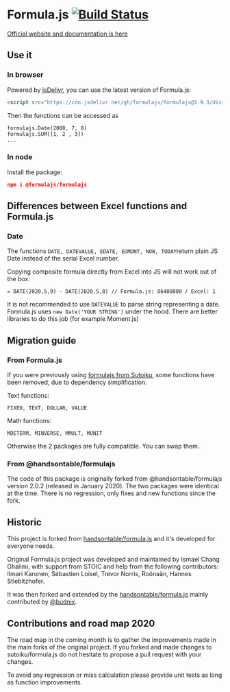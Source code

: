 Formula.js [![Build Status](https://travis-ci.com/formulajs/formulajs.svg?branch=master)](https://travis-ci.com/formulajs/formulajs)
==========

[Official website and documentation is here](https://formulajs.info)

## Use it

### In browser

Powered by [jsDelivr](https://www.jsdelivr.com/), you can use the latest version of Formula.js:

```html
<script src="https://cdn.jsdelivr.net/gh/formulajs/formulajs@2.9.3/dist/formula.min.js"></script>
```

Then the functions can be accessed as

```
formulajs.Date(2008, 7, 8)
formulajs.SUM([1, 2 , 3])
...
```

### In node

Install the package:

```json
npm i @formulajs/formulajs
```

## Differences between Excel functions and Formula.js

### Date

The functions ```DATE, DATEVALUE, EDATE, EOMONT, NOW, TODAY```return plain JS Date instead of the serial Excel number.

Copying composite formula directly from Excel into JS will not work out of the box:

```
= DATE(2020,5,9) - DATE(2020,5,8) // Formula.js: 86400000 / Excel: 1
```

It is not recommended to use ```DATEVALUE``` to parse string representing a date. Formula.js uses ```new Date('YOUR STRING')``` under the hood. There are better libraries to do this job (for example Moment.js)

## Migration guide

### From Formula.js

If you were previously using [formulajs from Sutoiku](https://www.npmjs.com/package/formulajs), some functions have been
removed, due to dependency simplification.

Text functions:

`FIXED, TEXT, DOLLAR, VALUE`

Math functions:

`MDETERM, MINVERSE, MMULT, MUNIT`

Otherwise the 2 packages are fully compatible. You can swap them.

### From @handsontable/formulajs

The code of this package is originally forked from @handsontable/formulajs version 2.0.2 (released in January 2020). The
two packages were identical at the time. There is no regression, only fixes and new functions since the fork.

## Historic

This project is forked from [handsontable/formula.js](https://github.com/handsontable/formula.js) and it's developed for
 everyone needs.
 
Original Formula.js project was developed and maintained by Ismael Chang Ghalimi, with support from STOIC and help from
 the following contributors: Ilmari Karonen, Sébastien Loisel, Trevor Norris, Roönaän, Hannes Stiebitzhofer.

It was then forked and extended by the [handsontable/formula.js](https://github.com/handsontable/formula.js) mainly 
contributed by [@budnix](https://github.com/budnix).

## Contributions and road map 2020

The road map in the coming month is to gather the improvements made in the main forks of the original project. If you 
forked and made changes to sutoiku/formula.js do not hesitate to propose a pull request with your changes. 

To avoid any regression or miss calculation please provide unit tests as long as function improvements.
